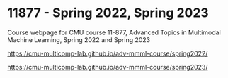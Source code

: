 # 11877 - Spring 2022, Spring 2023

Course webpage for CMU course 11-877, Advanced Topics in Multimodal Machine Learning, Spring 2022 and Spring 2023

https://cmu-multicomp-lab.github.io/adv-mmml-course/spring2022/

https://cmu-multicomp-lab.github.io/adv-mmml-course/spring2023/
